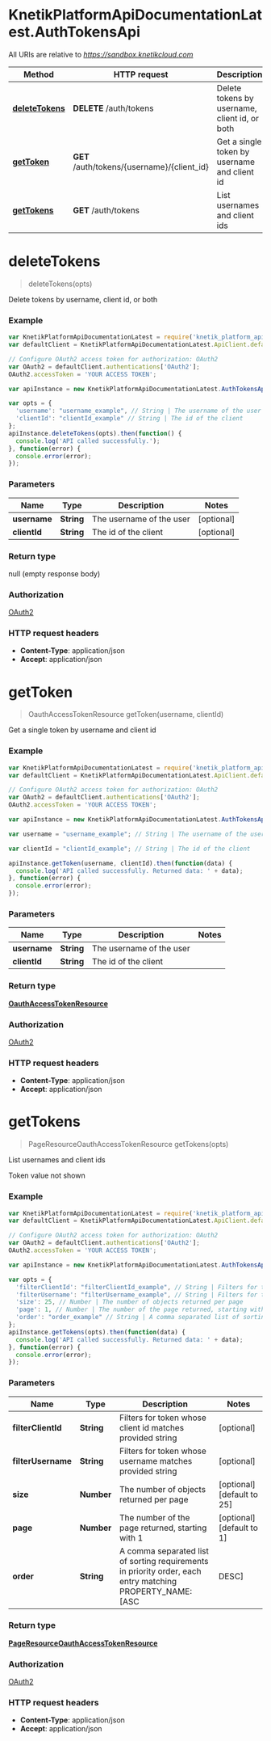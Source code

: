 # KnetikPlatformApiDocumentationLatest.AuthTokensApi

All URIs are relative to *https://sandbox.knetikcloud.com*

Method | HTTP request | Description
------------- | ------------- | -------------
[**deleteTokens**](AuthTokensApi.md#deleteTokens) | **DELETE** /auth/tokens | Delete tokens by username, client id, or both
[**getToken**](AuthTokensApi.md#getToken) | **GET** /auth/tokens/{username}/{client_id} | Get a single token by username and client id
[**getTokens**](AuthTokensApi.md#getTokens) | **GET** /auth/tokens | List usernames and client ids


<a name="deleteTokens"></a>
# **deleteTokens**
> deleteTokens(opts)

Delete tokens by username, client id, or both

### Example
```javascript
var KnetikPlatformApiDocumentationLatest = require('knetik_platform_api_documentation_latest');
var defaultClient = KnetikPlatformApiDocumentationLatest.ApiClient.default;

// Configure OAuth2 access token for authorization: OAuth2
var OAuth2 = defaultClient.authentications['OAuth2'];
OAuth2.accessToken = 'YOUR ACCESS TOKEN';

var apiInstance = new KnetikPlatformApiDocumentationLatest.AuthTokensApi();

var opts = { 
  'username': "username_example", // String | The username of the user
  'clientId': "clientId_example" // String | The id of the client
};
apiInstance.deleteTokens(opts).then(function() {
  console.log('API called successfully.');
}, function(error) {
  console.error(error);
});

```

### Parameters

Name | Type | Description  | Notes
------------- | ------------- | ------------- | -------------
 **username** | **String**| The username of the user | [optional] 
 **clientId** | **String**| The id of the client | [optional] 

### Return type

null (empty response body)

### Authorization

[OAuth2](../README.md#OAuth2)

### HTTP request headers

 - **Content-Type**: application/json
 - **Accept**: application/json

<a name="getToken"></a>
# **getToken**
> OauthAccessTokenResource getToken(username, clientId)

Get a single token by username and client id

### Example
```javascript
var KnetikPlatformApiDocumentationLatest = require('knetik_platform_api_documentation_latest');
var defaultClient = KnetikPlatformApiDocumentationLatest.ApiClient.default;

// Configure OAuth2 access token for authorization: OAuth2
var OAuth2 = defaultClient.authentications['OAuth2'];
OAuth2.accessToken = 'YOUR ACCESS TOKEN';

var apiInstance = new KnetikPlatformApiDocumentationLatest.AuthTokensApi();

var username = "username_example"; // String | The username of the user

var clientId = "clientId_example"; // String | The id of the client

apiInstance.getToken(username, clientId).then(function(data) {
  console.log('API called successfully. Returned data: ' + data);
}, function(error) {
  console.error(error);
});

```

### Parameters

Name | Type | Description  | Notes
------------- | ------------- | ------------- | -------------
 **username** | **String**| The username of the user | 
 **clientId** | **String**| The id of the client | 

### Return type

[**OauthAccessTokenResource**](OauthAccessTokenResource.md)

### Authorization

[OAuth2](../README.md#OAuth2)

### HTTP request headers

 - **Content-Type**: application/json
 - **Accept**: application/json

<a name="getTokens"></a>
# **getTokens**
> PageResourceOauthAccessTokenResource getTokens(opts)

List usernames and client ids

Token value not shown

### Example
```javascript
var KnetikPlatformApiDocumentationLatest = require('knetik_platform_api_documentation_latest');
var defaultClient = KnetikPlatformApiDocumentationLatest.ApiClient.default;

// Configure OAuth2 access token for authorization: OAuth2
var OAuth2 = defaultClient.authentications['OAuth2'];
OAuth2.accessToken = 'YOUR ACCESS TOKEN';

var apiInstance = new KnetikPlatformApiDocumentationLatest.AuthTokensApi();

var opts = { 
  'filterClientId': "filterClientId_example", // String | Filters for token whose client id matches provided string
  'filterUsername': "filterUsername_example", // String | Filters for token whose username matches provided string
  'size': 25, // Number | The number of objects returned per page
  'page': 1, // Number | The number of the page returned, starting with 1
  'order': "order_example" // String | A comma separated list of sorting requirements in priority order, each entry matching PROPERTY_NAME:[ASC|DESC]
};
apiInstance.getTokens(opts).then(function(data) {
  console.log('API called successfully. Returned data: ' + data);
}, function(error) {
  console.error(error);
});

```

### Parameters

Name | Type | Description  | Notes
------------- | ------------- | ------------- | -------------
 **filterClientId** | **String**| Filters for token whose client id matches provided string | [optional] 
 **filterUsername** | **String**| Filters for token whose username matches provided string | [optional] 
 **size** | **Number**| The number of objects returned per page | [optional] [default to 25]
 **page** | **Number**| The number of the page returned, starting with 1 | [optional] [default to 1]
 **order** | **String**| A comma separated list of sorting requirements in priority order, each entry matching PROPERTY_NAME:[ASC|DESC] | [optional] 

### Return type

[**PageResourceOauthAccessTokenResource**](PageResourceOauthAccessTokenResource.md)

### Authorization

[OAuth2](../README.md#OAuth2)

### HTTP request headers

 - **Content-Type**: application/json
 - **Accept**: application/json

